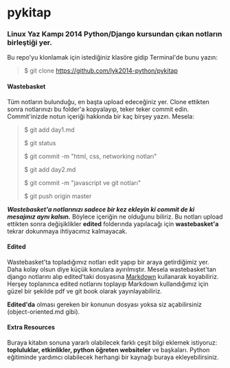 pykitap
=======

### Linux Yaz Kampı 2014 Python/Django kursundan çıkan notların birleştiği yer. 

Bu repo'yu klonlamak için istediğiniz klasöre gidip Terminal'de bunu yazın:

> $ git clone https://github.com/lyk2014-python/pykitap




#### Wastebasket

Tüm notların bulunduğu, en başta upload edeceğiniz yer. Clone ettikten sonra notlarınızı bu folder'a kopyalayıp, teker teker commit edin. Commit'inizde notun içeriği hakkında bir kaç birşey yazın. Mesela:
 
> $ git add day1.md
>
> $ git status
> 
> $ git commit -m "html, css, networking notları"
> 
> $ git add day2.md
> 
> $ git commit -m "javascript ve git notları"  
> 
> $ git push origin master

**_Wastebasket'a notlarınızı sadece bir kez ekleyin ki commit de ki mesajınız aynı kalsın._** Böylece içeriğin ne olduğunu biliriz. Bu notları upload ettikten sonra değişiklikler **edited** folderında yapılacağı için **wastebasket'a** tekrar dokunmaya ihtiyacımız kalmayacak.


#### Edited
 

Wastebasket'ta topladığımız notları edit yapıp bir araya getirdiğimiz yer. Daha kolay olsun diye küçük konulara ayırılmıştır. Mesela wastebasket'tan django notlarını alıp edited'taki dosyasına [Markdown](https://github.com/adam-p/markdown-here/wiki/Markdown-Cheatsheet) kullanarak koyabiliriz. Herşey toplanınca edited notlarını toplayıp Markdown kullandığımız için güzel bir şekilde pdf ve git book olarak yayınlayabiliriz.

**Edited'da** olması gereken bir konunun dosyası yoksa siz açabilirsiniz (object-oriented.md gibi). 



#### Extra Resources

Buraya kitabın sonuna yararlı olabilecek farklı çeşit bilgi eklemek istiyoruz: **topluluklar, etkinlikler, python öğreten websiteler** ve başkaları. Python eğitiminde yardımcı olabilecek herhangi bir kaynağı buraya ekleyebilirsiniz. 





